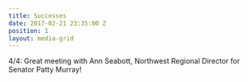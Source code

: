 ```yaml
---
title: Successes
date: 2017-02-21 23:35:00 Z
position: 1
layout: media-grid
---
```


4/4: Great meeting with Ann Seabott, Northwest Regional Director for Senator Patty Murray! 